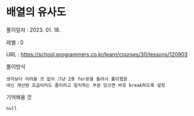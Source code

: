 # 배열의 유사도
풀이일자 : 2023. 01. 18.  
    
레벨 : 0   

URL : https://school.programmers.co.kr/learn/courses/30/lessons/120903  
    
풀이방식    

    생각보다 어려울 것 없이 그냥 2중 for문을 돌려서 풀이했음
    대신 계산량 조금이라도 줄이려고 일치하는 부분 있으면 바로 break하도록 설정

기억해둘 것  
    
    null